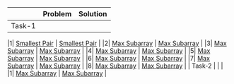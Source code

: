 |  | Problem  | Solution |
|--| ------------- | ------------- |
|Task-1|  |  |

|1| [Smallest Pair](https://codeforces.com/group/MWSDmqGsZm/contest/219774/problem/I) | [Smallest Pair](https://github.com/Salma-Swailem/IEEE-CS-Rookies-2024/blob/main/Task-1/Smallest%20Pair.cpp)  |
|2| [Max Subarray](https://codeforces.com/group/MWSDmqGsZm/contest/219774/problem/L) | [Max Subarray](https://github.com/Salma-Swailem/IEEE-CS-Rookies-2024/blob/main/Task-1/Max%20Subarray.cpp)  |
|3| [Max Subarray](https://codeforces.com/group/MWSDmqGsZm/contest/219774/problem/L) | [Max Subarray](https://github.com/Salma-Swailem/IEEE-CS-Rookies-2024/blob/main/Task-1/Max%20Subarray.cpp)  |
|4| [Max Subarray](https://codeforces.com/group/MWSDmqGsZm/contest/219774/problem/L) | [Max Subarray](https://github.com/Salma-Swailem/IEEE-CS-Rookies-2024/blob/main/Task-1/Max%20Subarray.cpp)  |
|5| [Max Subarray](https://codeforces.com/group/MWSDmqGsZm/contest/219774/problem/L) | [Max Subarray](https://github.com/Salma-Swailem/IEEE-CS-Rookies-2024/blob/main/Task-1/Max%20Subarray.cpp)  |
|6| [Max Subarray](https://codeforces.com/group/MWSDmqGsZm/contest/219774/problem/L) | [Max Subarray](https://github.com/Salma-Swailem/IEEE-CS-Rookies-2024/blob/main/Task-1/Max%20Subarray.cpp)  |
|7| [Max Subarray](https://codeforces.com/group/MWSDmqGsZm/contest/219774/problem/L) | [Max Subarray](https://github.com/Salma-Swailem/IEEE-CS-Rookies-2024/blob/main/Task-1/Max%20Subarray.cpp)  |
|8| [Max Subarray](https://codeforces.com/group/MWSDmqGsZm/contest/219774/problem/L) | [Max Subarray](https://github.com/Salma-Swailem/IEEE-CS-Rookies-2024/blob/main/Task-1/Max%20Subarray.cpp)  |
| Task-2 |  |  |
|1| [Max Subarray](https://codeforces.com/group/MWSDmqGsZm/contest/219774/problem/L) | [Max Subarray](https://github.com/Salma-Swailem/IEEE-CS-Rookies-2024/blob/main/Task-1/Max%20Subarray.cpp)  |
